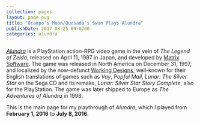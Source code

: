 ```yaml
---
collection: pages
layout: page.pug
title: "Ocampo's Moon/Quesada's Swan Plays Alundra"
publishDate: 2017-08-25 09-0700
categories: alundra
---
```


[*Alundra*][al-link] is a PlayStation action-RPG video game in the vein of *The Legend of Zelda*, released on April 11, 1997 in Japan, and developed by [Matrix Software][matrix-sw]. The game was released in North America on December 31, 1997, and localized by the now-defunct [Working Designs][wds], well-known for their English translations of games such as *Vay*, *Popful Mail*, *Lunar: The Silver Star* on the Sega CD and its remake, *Lunar: Silver Star Story Complete*, also for the PlayStation. The game was later shipped to Europe as *The Adventures of Alundra* in 1998.

This is the main page for my playthrough of *Alundra*, which I played from **February 1, 2016** to **July 8, 2016**.

[al-link]:  https://en.wikipedia.org/wiki/Alundra
[matrix-sw]:https://en.wikipedia.org/wiki/Matrix_Software
[wds]:      https://en.wikipedia.org/wiki/Working_Designs
